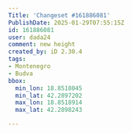 ```yaml
---
Title: 'Changeset #161886081'
PublishDate: 2025-01-29T07:55:15Z
id: 161886081
user: dada24
comment: new height
created_by: iD 2.30.4
tags:
- Montenegro
- Budva
bbox:
  min_lon: 18.8518045
  min_lat: 42.2897202
  max_lon: 18.8518914
  max_lat: 42.2898243

---
```

